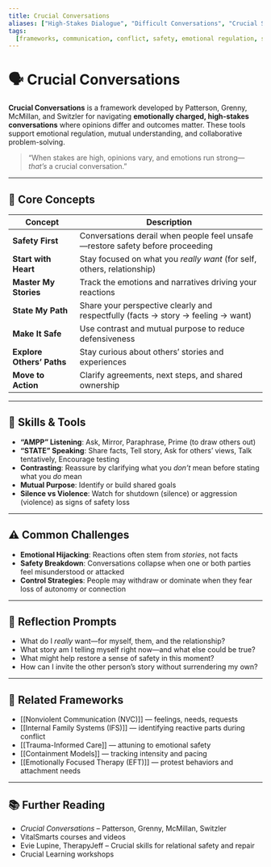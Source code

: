 ```yaml
---
title: Crucial Conversations
aliases: ["High-Stakes Dialogue", "Difficult Conversations", "Crucial Skills"]
tags:
  [frameworks, communication, conflict, safety, emotional regulation, skills]
---
```


<!-- @format -->

# 🗣️ Crucial Conversations

**Crucial Conversations** is a framework developed by Patterson, Grenny, McMillan, and Switzler for navigating **emotionally charged, high-stakes conversations** where opinions differ and outcomes matter. These tools support emotional regulation, mutual understanding, and collaborative problem-solving.

> “When stakes are high, opinions vary, and emotions run strong—_that’s_ a crucial conversation.”

---

## 🧠 Core Concepts

| Concept                   | Description                                                                      |
| ------------------------- | -------------------------------------------------------------------------------- |
| **Safety First**          | Conversations derail when people feel unsafe—restore safety before proceeding    |
| **Start with Heart**      | Stay focused on what you _really want_ (for self, others, relationship)          |
| **Master My Stories**     | Track the emotions and narratives driving your reactions                         |
| **State My Path**         | Share your perspective clearly and respectfully (facts → story → feeling → want) |
| **Make It Safe**          | Use contrast and mutual purpose to reduce defensiveness                          |
| **Explore Others’ Paths** | Stay curious about others’ stories and experiences                               |
| **Move to Action**        | Clarify agreements, next steps, and shared ownership                             |

---

## 🧰 Skills & Tools

- **“AMPP” Listening**: Ask, Mirror, Paraphrase, Prime (to draw others out)
- **“STATE” Speaking**: Share facts, Tell story, Ask for others’ views, Talk tentatively, Encourage testing
- **Contrasting**: Reassure by clarifying what you _don’t_ mean before stating what you _do_ mean
- **Mutual Purpose**: Identify or build shared goals
- **Silence vs Violence**: Watch for shutdown (silence) or aggression (violence) as signs of safety loss

---

## ⚠️ Common Challenges

- **Emotional Hijacking**: Reactions often stem from _stories_, not facts
- **Safety Breakdown**: Conversations collapse when one or both parties feel misunderstood or attacked
- **Control Strategies**: People may withdraw or dominate when they fear loss of autonomy or connection

---

## 💬 Reflection Prompts

- What do I _really_ want—for myself, them, and the relationship?
- What story am I telling myself right now—and what else could be true?
- What might help restore a sense of safety in this moment?
- How can I invite the other person’s story without surrendering my own?

---

## 🔄 Related Frameworks

- [[Nonviolent Communication (NVC)]] — feelings, needs, requests
- [[Internal Family Systems (IFS)]] — identifying reactive parts during conflict
- [[Trauma-Informed Care]] — attuning to emotional safety
- [[Containment Models]] — tracking intensity and pacing
- [[Emotionally Focused Therapy (EFT)]] — protest behaviors and attachment needs

---

## 📚 Further Reading

- _Crucial Conversations_ – Patterson, Grenny, McMillan, Switzler
- VitalSmarts courses and videos
- Evie Lupine, TherapyJeff – Crucial skills for relational safety and repair
- Crucial Learning workshops
